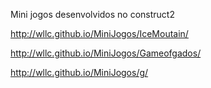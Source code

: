 Mini jogos desenvolvidos no construct2

http://wllc.github.io/MiniJogos/IceMoutain/

http://wllc.github.io/MiniJogos/Gameofgados/

http://wllc.github.io/MiniJogos/g/
